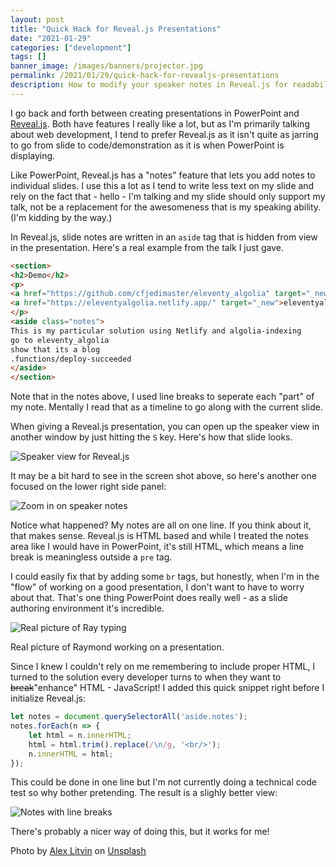 ```yaml
---
layout: post
title: "Quick Hack for Reveal.js Presentations"
date: "2021-01-29"
categories: ["development"]
tags: []
banner_image: /images/banners/projector.jpg
permalink: /2021/01/29/quick-hack-for-revealjs-presentations
description: How to modify your speaker notes in Reveal.js for readability
---
```


I go back and forth between creating presentations in PowerPoint and [Reveal.js](https://revealjs.com/). Both have features I really like a lot, but as I'm primarily talking about web development, I tend to prefer Reveal.js as it isn't quite as jarring to go from slide to code/demonstration as it is when PowerPoint is displaying. 

Like PowerPoint, Reveal.js has a "notes" feature that lets you add notes to individual slides. I use this a lot as I tend to write less text on my slide and rely on the fact that - hello - I'm talking and my slide should only support my talk, not be a replacement for the awesomeness that is my speaking ability. (I'm kidding by the way.)

In Reveal.js, slide notes are written in an `aside` tag that is hidden from view in the presentation. Here's a real example from the talk I just gave.

```html
<section>
<h2>Demo</h2>
<p>
<a href="https://github.com/cfjedimaster/eleventy_algolia" target="_new">github.com/cfjedimaster/eleventy_algolia</a><br/>
<a href="https://eleventyalgolia.netlify.app/" target="_new">eleventyalgolia.netlify.app/</a>
</p>
<aside class="notes">
This is my particular solution using Netlify and algolia-indexing
go to eleventy_algolia 
show that its a blog
.functions/deploy-succeeded
</aside>
</section>
```

Note that in the notes above, I used line breaks to seperate each "part" of my note. Mentally I read that as a timeline to go along with the current slide. 

When giving a Reveal.js presentation, you can open up the speaker view in another window by just hitting the `S` key. Here's how that slide looks.

<p>
<img data-src="https://static.raymondcamden.com/images/2021/01/r1.jpg" alt="Speaker view for Reveal.js" class="lazyload imgborder imgcenter">
</p>

It may be a bit hard to see in the screen shot above, so here's another one focused on the lower right side panel:

<p>
<img data-src="https://static.raymondcamden.com/images/2021/01/r2.jpg" alt="Zoom in on speaker notes" class="lazyload imgborder imgcenter">
</p>

Notice what happened? My notes are all on one line. If you think about it, that makes sense. Reveal.js is HTML based and while I treated the notes area like I would have in PowerPoint, it's still HTML, which means a line break is meaningless outside a `pre` tag. 

I could easily fix that by adding some `br` tags, but honestly, when I'm in the "flow" of working on a good presentation, I don't want to have to worry about that. That's one thing PowerPoint does really well - as a slide authoring environment it's incredible. 

<p>
<img data-src="https://static.raymondcamden.com/images/2021/01/typing.gif" alt="Real picture of Ray typing" class="lazyload imgborder imgcenter">
<figcaption>Real picture of Raymond working on a presentation.</figcaption>
</p>

Since I knew I couldn't rely on me remembering to include proper HTML, I turned to the solution every developer turns to when they want to <strike>break</strike>"enhance" HTML - JavaScript! I added this quick snippet right before I initialize Reveal.js:

```js
let notes = document.querySelectorAll('aside.notes');
notes.forEach(n => {
	let html = n.innerHTML;
	html = html.trim().replace(/\n/g, '<br/>');
	n.innerHTML = html;
});
```

This could be done in one line but I'm not currently doing a technical code test so why bother pretending. The result is a slighly better view:

<p>
<img data-src="https://static.raymondcamden.com/images/2021/01/r3.jpg" alt="Notes with line breaks" class="lazyload imgborder imgcenter">
</p>

There's probably a nicer way of doing this, but it works for me! 

<span>Photo by <a href="https://unsplash.com/@alexlitvin?utm_source=unsplash&amp;utm_medium=referral&amp;utm_content=creditCopyText">Alex Litvin</a> on <a href="https://unsplash.com/s/photos/presentation?utm_source=unsplash&amp;utm_medium=referral&amp;utm_content=creditCopyText">Unsplash</a></span>